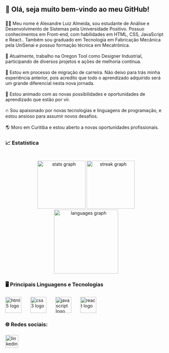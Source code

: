 <h2 align="left">🎯 Olá, seja muito bem-vindo ao meu GitHub!</h2>

###

<p align="left">🙋🏽 Meu nome é Alexandre Luiz Almeida, sou estudante de Análise e Desenvolvimento de Sistemas pela Universidade Positivo. Possuo conhecimentos em Front-end, com habilidades em HTML, CSS, JavaScript e React.. Também sou graduado em Tecnologia em Fabricação Mecânica pela UniSenai e possuo formação técnica em Mecatrônica.<br><br>🔭 Atualmente, trabalho na Oregon Tool como Designer Industrial, participando de diversos projetos e ações de melhoria contínua.<br><br>🌱 Estou em processo de migração de carreira. Não deixo para trás minha experiência anterior, pois acredito que todo o aprendizado adquirido será um grande diferencial nesta nova jornada.<br><br>🚀 Estou animado com as novas possibilidades e oportunidades de aprendizado que estão por vir.<br><br>🔥 Sou apaixonado por novas tecnologias e linguagens de programação, e estou ansioso para assumir novos desafios.<br><br>🌎 Moro em Curitiba e estou aberto a novas oportunidades profissionais.</p>

###

<h3 align="left">📈 Estatística</h3>

###

<br clear="both">

<div align="center">
  <img src="https://github-readme-stats.vercel.app/api?username=Alexandre2552&hide_title=false&hide_rank=true&show_icons=true&include_all_commits=true&count_private=true&disable_animations=false&theme=dracula&locale=en&hide_border=true" height="150" alt="stats graph"  />
  <img src="https://streak-stats.demolab.com?user=Alexandre2552&locale=en&mode=daily&theme=dracula&hide_border=true&border_radius=5" height="150" alt="streak graph"  />
  <img src="https://github-readme-stats.vercel.app/api/top-langs?username=Alexandre2552&locale=en&hide_title=false&layout=compact&card_width=320&langs_count=5&theme=dracula&hide_border=false" height="200" alt="languages graph"  />
</div>

###

<h3 align="left">🖥️ Principais Linguagens e Tecnologias</h3>

###

<div align="left">
  <img src="https://cdn.jsdelivr.net/gh/devicons/devicon/icons/html5/html5-original.svg" height="50" alt="html5 logo"  />
  <img width="20" />
  <img src="https://cdn.jsdelivr.net/gh/devicons/devicon/icons/css3/css3-original.svg" height="50" alt="css3 logo"  />
  <img width="20" />
  <img src="https://cdn.jsdelivr.net/gh/devicons/devicon/icons/javascript/javascript-original.svg" height="50" alt="javascript logo"  />
  <img width="20" />
  <img src="https://cdn.jsdelivr.net/gh/devicons/devicon/icons/react/react-original.svg" height="50" alt="react logo"  />
</div>

###

<h3 align="left">🌐 Redes sociais:</h3>

###

<div align="left">
  <a href="https://www.linkedin.com/in/alexandreluizalmeida/" target="_blank">
    <img src="https://img.shields.io/static/v1?message=LinkedIn&logo=linkedin&label=&color=0077B5&logoColor=white&labelColor=&style=for-the-badge" height="40" alt="linkedin logo"  />
  </a>
</div>

###
